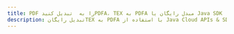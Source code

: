 ---title: PDF را به  تبدیل کنیدPDFA، TEX به PDFA مبدل رایگان یا Java SDKdescription: تبدیل رایگانTEX به PDFA با استفاده از Java Cloud APIs & SDK همچنین اسناد PDF را در Cloud ایجاد، ویرایش و رندر کنید.---